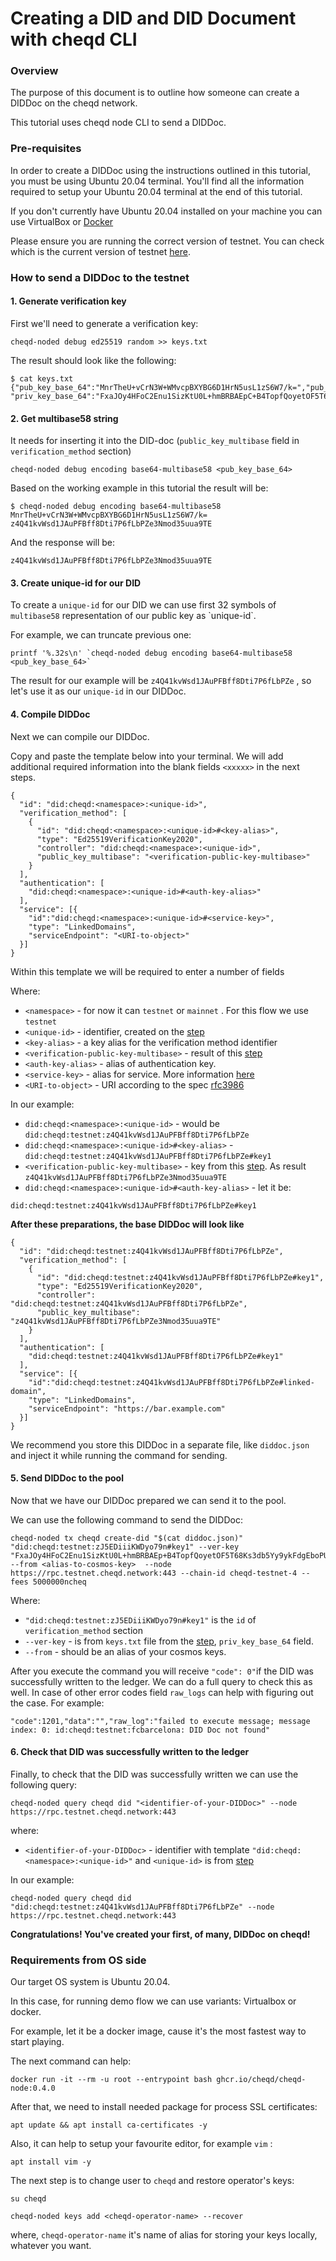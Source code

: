 # Creating a DID and DID Document with cheqd CLI

### Overview

The purpose of this document is to outline how someone can create a DIDDoc on the cheqd network.

This tutorial uses cheqd node CLI to send a DIDDoc.

### Pre-requisites

In order to create a DIDDoc using the instructions outlined in this tutorial, you must be using Ubuntu 20.04 terminal. You'll find all the information required to setup your Ubuntu 20.04 terminal at the end of this tutorial.

If you don't currently have Ubuntu 20.04 installed on your machine you can use VirtualBox or [Docker](https://github.com/cheqd/cheqd-node/pull/283/files?short\_path=1840e4b\&unchanged=expanded#requirements-from-os-side)

Please ensure you are running the correct version of testnet. You can check which is the current version of testnet [here](https://rpc.testnet.cheqd.network/abci\_info?).

### How to send a DIDDoc to the testnet

#### 1. Generate verification key

First we'll need to generate a verification key:

```
cheqd-noded debug ed25519 random >> keys.txt
```

The result should look like the following:

```
$ cat keys.txt
{"pub_key_base_64":"MnrTheU+vCrN3W+WMvcpBXYBG6D1HrN5usL1zS6W7/k=","pub_key_multibase_58":"",\
"priv_key_base_64":"FxaJOy4HFoC2Enu1SizKtU0L+hmBRBAEpC+B4TopfQoyetOF5T68Ks3db5Yy9ykFdgEboPUes3m6wvXNLpbv+Q=="}
```

#### 2. Get multibase58 string

It needs for inserting it into the DID-doc (`public_key_multibase` field in `verification_method` section)

```
cheqd-noded debug encoding base64-multibase58 <pub_key_base_64>
```

Based on the working example in this tutorial the result will be:

```
$ cheqd-noded debug encoding base64-multibase58 MnrTheU+vCrN3W+WMvcpBXYBG6D1HrN5usL1zS6W7/k=
z4Q41kvWsd1JAuPFBff8Dti7P6fLbPZe3Nmod35uua9TE
```

And the response will be:

```
z4Q41kvWsd1JAuPFBff8Dti7P6fLbPZe3Nmod35uua9TE
```

#### 3. Create unique-id for our DID

To create a `unique-id` for our DID we can use first 32 symbols of `multibase58` representation of our public key as \`unique-id\`.

For example, we can truncate previous one:

```
printf '%.32s\n' `cheqd-noded debug encoding base64-multibase58 <pub_key_base_64>`
```

The result for our example will be `z4Q41kvWsd1JAuPFBff8Dti7P6fLbPZe` , so let's use it as our `unique-id` in our DIDDoc.

#### 4. Compile DIDDoc

Next we can compile our DIDDoc.

Copy and paste the template below into your terminal. We will add additional required information into the blank fields `<xxxxx>` in the next steps.

```
{
  "id": "did:cheqd:<namespace>:<unique-id>",
  "verification_method": [
    {
      "id": "did:cheqd:<namespace>:<unique-id>#<key-alias>",
      "type": "Ed25519VerificationKey2020",
      "controller": "did:cheqd:<namespace>:<unique-id>",
      "public_key_multibase": "<verification-public-key-multibase>"
    }
  ],
  "authentication": [
    "did:cheqd:<namespace>:<unique-id>#<auth-key-alias>"
  ],
  "service": [{
    "id":"did:cheqd:<namespace>:<unique-id>#<service-key>",
    "type": "LinkedDomains",
    "serviceEndpoint": "<URI-to-object>"
  }]
}
```

Within this template we will be required to enter a number of fields

Where:

* `<namespace>` - for now it can `testnet` or `mainnet` . For this flow we use `testnet`
* `<unique-id>` - identifier, created on the [step](https://github.com/cheqd/cheqd-node/pull/283/files?short\_path=1840e4b\&unchanged=expanded#3-create-unique-id-for-our-did)
* `<key-alias>` - a key alias for the verification method identifier
* `<verification-public-key-multibase>` - result of this [step](https://github.com/cheqd/cheqd-node/pull/283/files?short\_path=1840e4b\&unchanged=expanded#2-get-multibase58-string)
* `<auth-key-alias>` - alias of authentication key.
* `<service-key>` - alias for service. More information [here](https://github.com/cheqd/cheqd-node/blob/DEV-890-cheqd-cli-docs/architecture/adr-list/adr-002-cheqd-did-method.md#service)
* `<URI-to-object>` - URI according to the spec [rfc3986](https://www.rfc-editor.org/rfc/rfc3986)

In our example:

* `did:cheqd:<namespace>:<unique-id>` - would be `did:cheqd:testnet:z4Q41kvWsd1JAuPFBff8Dti7P6fLbPZe`
* `did:cheqd:<namespace>:<unique-id>#<key-alias>` - `did:cheqd:testnet:z4Q41kvWsd1JAuPFBff8Dti7P6fLbPZe#key1`
* `<verification-public-key-multibase>` - key from this [step](https://github.com/cheqd/cheqd-node/pull/283/files?short\_path=1840e4b\&unchanged=expanded#2-get-multibase58-string). As result `z4Q41kvWsd1JAuPFBff8Dti7P6fLbPZe3Nmod35uua9TE`
* `did:cheqd:<namespace>:<unique-id>#<auth-key-alias>` - let it be:

`did:cheqd:testnet:z4Q41kvWsd1JAuPFBff8Dti7P6fLbPZe#key1`

**After these preparations, the base DIDDoc will look like**

```
{
  "id": "did:cheqd:testnet:z4Q41kvWsd1JAuPFBff8Dti7P6fLbPZe",
  "verification_method": [
    {
      "id": "did:cheqd:testnet:z4Q41kvWsd1JAuPFBff8Dti7P6fLbPZe#key1",
      "type": "Ed25519VerificationKey2020",
      "controller": "did:cheqd:testnet:z4Q41kvWsd1JAuPFBff8Dti7P6fLbPZe",
      "public_key_multibase": "z4Q41kvWsd1JAuPFBff8Dti7P6fLbPZe3Nmod35uua9TE"
    }
  ],
  "authentication": [
    "did:cheqd:testnet:z4Q41kvWsd1JAuPFBff8Dti7P6fLbPZe#key1"
  ],
  "service": [{
    "id":"did:cheqd:testnet:z4Q41kvWsd1JAuPFBff8Dti7P6fLbPZe#linked-domain",
    "type": "LinkedDomains",
    "serviceEndpoint": "https://bar.example.com"
  }]
}
```

We recommend you store this DIDDoc in a separate file, like `diddoc.json` and inject it while running the command for sending.

#### 5. Send DIDDoc to the pool

Now that we have our DIDDoc prepared we can send it to the pool.

We can use the following command to send the DIDDoc:

```
cheqd-noded tx cheqd create-did "$(cat diddoc.json)" "did:cheqd:testnet:zJ5EDiiiKWDyo79n#key1" --ver-key "FxaJOy4HFoC2Enu1SizKtU0L+hmBRBAEp+B4TopfQoyetOF5T68Ks3db5Yy9ykFdgEboPUes3m6wvXNLpbv+Q==" --from <alias-to-cosmos-key>  --node https://rpc.testnet.cheqd.network:443 --chain-id cheqd-testnet-4 --fees 5000000ncheq
```

Where:

* `"did:cheqd:testnet:zJ5EDiiiKWDyo79n#key1"` is the `id` of `verification_method` section
* `--ver-key` - is from `keys.txt` file from the [step](https://github.com/cheqd/cheqd-node/pull/283/files?short\_path=1840e4b\&unchanged=expanded#1-generate-verification-key), `priv_key_base_64` field.
* `--from` - should be an alias of your cosmos keys.

After you execute the command you will receive `"code": 0"`if the DID was successfully written to the ledger. We can do a full query to check this as well. In case of other error codes field `raw_logs` can help with figuring out the case. For example:

```
"code":1201,"data":"","raw_log":"failed to execute message; message index: 0: id:cheqd:testnet:fcbarcelona: DID Doc not found"
```

#### 6. Check that DID was successfully written to the ledger

Finally, to check that the DID was successfully written we can use the following query:

```
cheqd-noded query cheqd did "<identifier-of-your-DIDDoc>" --node https://rpc.testnet.cheqd.network:443
```

where:

* `<identifier-of-your-DIDDoc>` - identifier with template `"did:cheqd:<namespace>:<unique-id>"` and `<unique-id>` is from [step](https://github.com/cheqd/cheqd-node/pull/283/files?short\_path=1840e4b\&unchanged=expanded#3-create-unique-id-for-our-did)

In our example:

```
cheqd-noded query cheqd did "did:cheqd:testnet:z4Q41kvWsd1JAuPFBff8Dti7P6fLbPZe" --node https://rpc.testnet.cheqd.network:443
```

**Congratulations! You've created your first, of many, DIDDoc on cheqd!**

### Requirements from OS side

Our target OS system is Ubuntu 20.04.

In this case, for running demo flow we can use variants: Virtualbox or docker.

For example, let it be a docker image, cause it's the most fastest way to start playing.

The next command can help:

```
docker run -it --rm -u root --entrypoint bash ghcr.io/cheqd/cheqd-node:0.4.0
```

After that, we need to install needed package for process SSL certificates:

```
apt update && apt install ca-certificates -y
```

Also, it can help to setup your favourite editor, for example `vim` :

```
apt install vim -y
```

The next step is to change user to `cheqd` and restore operator's keys:

```
su cheqd
```

```
cheqd-noded keys add <cheqd-operator-name> --recover
```

where, `cheqd-operator-name` it's name of alias for storing your keys locally, whatever you want.
